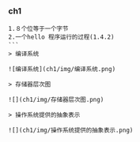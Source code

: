 ### ch1
```
1.８个位等于一个字节
2.一个hello 程序运行的过程(1.4.2)
```　
> 编译系统

![编译系统](ch1/img/编译系统.png)

> 存储器层次图

![](ch1/img/存储器层次图.png)

> 操作系统提供的抽象表示

![](ch1/img/操作系统提供的抽象表示.png)
